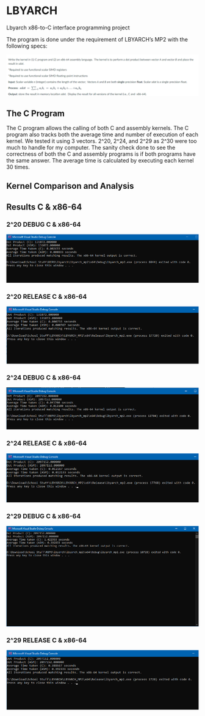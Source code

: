 # LBYARCH
Lbyarch x86-to-C interface programming project

The program is done under the requirement of LBYARCH’s MP2 with the following specs:

![lbyarch specs](PNGs/lbyarch%20specs.PNG)


## The C Program

The C program allows the calling of both C and assembly kernels. The C program also tracks both the average time and number of execution of each kernel. 
We tested it using 3 vectors. 2^20, 2^24, and 2^29 as 2^30 were too much to handle for my computer.
The sanity check done to see the correctness of both the C and assembly programs is if both programs have the same answer. The average time is calculated by executing each kernel 30 times.

## Kernel Comparison and Analysis




## Results C & x86-64 

### 2^20 DEBUG C & x86-64
![2^20 Debug](PNGs/2^20%20debug.PNG)
### 2^20 RELEASE C & x86-64
![2^20 Release](PNGs/2^20%20release.PNG)

### 2^24 DEBUG C & x86-64
![2^24 Debug](PNGs/2^24%20debug.PNG)
### 2^24 RELEASE C & x86-64
![2^24 Release](PNGs/2^24%20release.PNG)

### 2^29 DEBUG C & x86-64
![2^20 Debug](PNGs/2^29%20debug.PNG)
### 2^29 RELEASE C & x86-64
![2^29 Release](PNGs/2^29%20release.PNG)
